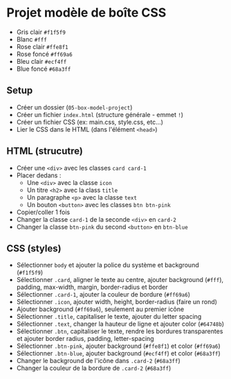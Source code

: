 # Projet modèle de boîte CSS

- Gris clair `#f1f5f9`
- Blanc `#fff`
- Rose clair `#ffe8f1`
- Rose foncé `#ff69a6`
- Bleu clair `#ecf4ff`
- Blue foncé `#68a3ff`

## Setup

- Créer un dossier (`05-box-model-project`)
- Créer un fichier `index.html` (structure générale - emmet `!`)
- Créer un fichier CSS (ex: main.css, style.css, etc...)
- Lier le CSS dans le HTML (dans l'élément `<head>`)

## HTML (strucutre)

- Créer une `<div>` avec les classes `card card-1`
- Placer dedans :
  - Une `<div>` avec la classe `icon`
  - Un titre `<h2>` avec la class `title`
  - Un paragraphe `<p>` avec la classe `text`
  - Un bouton `<button>` avec les classes `btn btn-pink`
- Copier/coller 1 fois
- Changer la classe `card-1` de la seconde `<div>` en `card-2`
- Changer la classe `btn-pink` du second `<button>` en `btn-blue`

## CSS (styles)

- Sélectionner `body` et ajouter la police du système et background (`#f1f5f9`)
- Sélectionner `.card`, aligner le texte au centre, ajouter background (`#fff`), padding, max-width, margin, border-radius et border
- Sélectionner `.card-1`, ajouter la couleur de bordure (`#ff69a6`)
- Sélectionner `.icon`, ajouter width, height, border-radius (faire un rond)
- Ajouter background (`#ff69a6`), seulement au premier icône
- Sélectionner `.title`, capitaliser le texte, ajouter du letter spacing
- Sélectionner `.text`, changer la hauteur de ligne et ajouter color (`#64748b`)
- Sélectionner `.btn`, capitaliser le texte, rendre les bordures transparentes et ajouter border radius, padding, letter-spacing
- Sélectionner `.btn-pink`, ajouter background (`#ffe8f1`) et color (`#ff69a6`)
- Sélectionner `.btn-blue`, ajouter background (`#ecf4ff`) et color (`#68a3ff`)
- Changer le background de l'icône dans `.card-2` (`#68a3ff`)
- Changer la couleur de la bordure de `.card-2` (`#68a3ff`)
